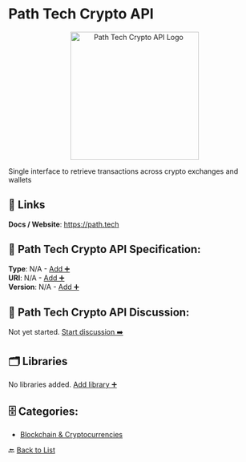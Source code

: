 # Path Tech Crypto API
<p align="center">
    <img width="256" src="https://raw.githubusercontent.com/apis-list/apis-list/main/apis/path-tech-crypto-api/logo_256x256.png" alt="Path Tech Crypto API Logo"/>
</p>
Single interface to retrieve transactions across crypto exchanges and wallets

##  🔗 Links
**Docs / Website**: https://path.tech

## 🧬 Path Tech Crypto API Specification:
**Type**: N/A - [Add ➕](https://github.com/apis-list/apis-list/edit/main/apis.yaml#L14702)  
**URI**: N/A - [Add ➕](https://github.com/apis-list/apis-list/edit/main/apis.yaml#L14702)  
**Version**: N/A - [Add ➕](https://github.com/apis-list/apis-list/edit/main/apis.yaml#L14702)

## 💬 Path Tech Crypto API Discussion:
Not yet started. [Start discussion ➡️](https://github.com/apis-list/apis-list/discussions/new)

## 🗂️ Libraries

No libraries added. [Add library ➕](https://github.com/apis-list/apis-list/edit/main/apis.yaml#L14702)    


## 🗄️ Categories:
- [Blockchain & Cryptocurrencies](https://github.com/apis-list/apis-list#blockchain--cryptocurrencies-)

🔙  [Back to List](https://github.com/apis-list/apis-list)
